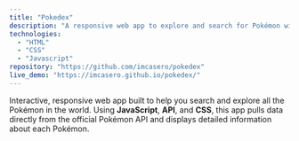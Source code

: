 ```yaml
---
title: "Pokedex"
description: "A responsive web app to explore and search for Pokémon with detailed stats and information."
technologies:
  - "HTML"
  - "CSS"
  - "Javascript"
repository: "https://github.com/imcasero/pokedex"
live_demo: "https://imcasero.github.io/pokedex/"
---
```


Interactive, responsive web app built to help you search and explore all the Pokémon in the world. Using **JavaScript**, **API**, and **CSS**, this app pulls data directly from the official Pokémon API and displays detailed information about each Pokémon.
